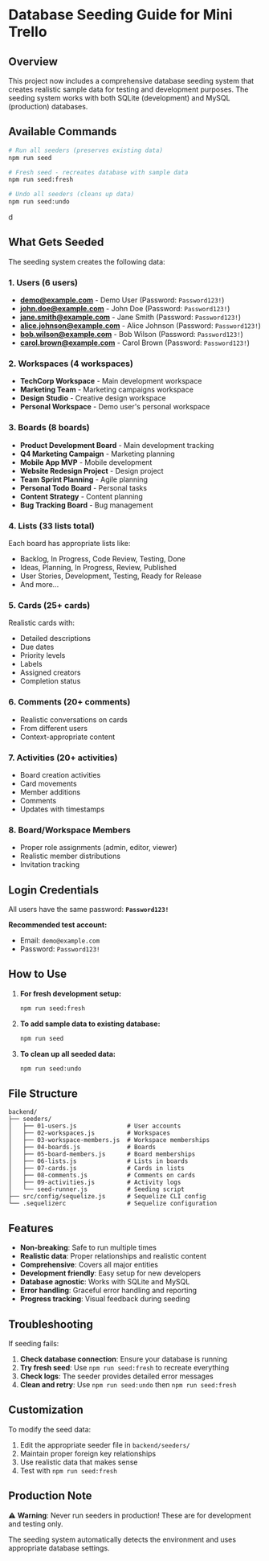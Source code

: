 # Database Seeding Guide for Mini Trello

## Overview

This project now includes a comprehensive database seeding system that creates realistic sample data for testing and development purposes. The seeding system works with both SQLite (development) and MySQL (production) databases.

## Available Commands

```bash
# Run all seeders (preserves existing data)
npm run seed

# Fresh seed - recreates database with sample data
npm run seed:fresh

# Undo all seeders (cleans up data)
npm run seed:undo

```
 d
## What Gets Seeded

The seeding system creates the following data:

### 1. Users (6 users)
- **demo@example.com** - Demo User (Password: `Password123!`)
- **john.doe@example.com** - John Doe (Password: `Password123!`)
- **jane.smith@example.com** - Jane Smith (Password: `Password123!`)
- **alice.johnson@example.com** - Alice Johnson (Password: `Password123!`)
- **bob.wilson@example.com** - Bob Wilson (Password: `Password123!`)
- **carol.brown@example.com** - Carol Brown (Password: `Password123!`)

### 2. Workspaces (4 workspaces)
- **TechCorp Workspace** - Main development workspace
- **Marketing Team** - Marketing campaigns workspace
- **Design Studio** - Creative design workspace
- **Personal Workspace** - Demo user's personal workspace

### 3. Boards (8 boards)
- **Product Development Board** - Main development tracking
- **Q4 Marketing Campaign** - Marketing planning
- **Mobile App MVP** - Mobile development
- **Website Redesign Project** - Design project
- **Team Sprint Planning** - Agile planning
- **Personal Todo Board** - Personal tasks
- **Content Strategy** - Content planning
- **Bug Tracking Board** - Bug management

### 4. Lists (33 lists total)
Each board has appropriate lists like:
- Backlog, In Progress, Code Review, Testing, Done
- Ideas, Planning, In Progress, Review, Published
- User Stories, Development, Testing, Ready for Release
- And more...

### 5. Cards (25+ cards)
Realistic cards with:
- Detailed descriptions
- Due dates
- Priority levels
- Labels
- Assigned creators
- Completion status

### 6. Comments (20+ comments)
- Realistic conversations on cards
- From different users
- Context-appropriate content

### 7. Activities (20+ activities)
- Board creation activities
- Card movements
- Member additions
- Comments
- Updates with timestamps

### 8. Board/Workspace Members
- Proper role assignments (admin, editor, viewer)
- Realistic member distributions
- Invitation tracking

## Login Credentials

All users have the same password: **`Password123!`**

**Recommended test account:**
- Email: `demo@example.com`
- Password: `Password123!`

## How to Use

1. **For fresh development setup:**
   ```bash
   npm run seed:fresh
   ```

2. **To add sample data to existing database:**
   ```bash
   npm run seed
   ```

3. **To clean up all seeded data:**
   ```bash
   npm run seed:undo
   ```

## File Structure

```
backend/
├── seeders/
│   ├── 01-users.js              # User accounts
│   ├── 02-workspaces.js         # Workspaces
│   ├── 03-workspace-members.js  # Workspace memberships
│   ├── 04-boards.js             # Boards
│   ├── 05-board-members.js      # Board memberships
│   ├── 06-lists.js              # Lists in boards
│   ├── 07-cards.js              # Cards in lists
│   ├── 08-comments.js           # Comments on cards
│   ├── 09-activities.js         # Activity logs
│   └── seed-runner.js           # Seeding script
├── src/config/sequelize.js      # Sequelize CLI config
└── .sequelizerc                 # Sequelize configuration
```

## Features

- **Non-breaking**: Safe to run multiple times
- **Realistic data**: Proper relationships and realistic content
- **Comprehensive**: Covers all major entities
- **Development friendly**: Easy setup for new developers
- **Database agnostic**: Works with SQLite and MySQL
- **Error handling**: Graceful error handling and reporting
- **Progress tracking**: Visual feedback during seeding

## Troubleshooting

If seeding fails:

1. **Check database connection**: Ensure your database is running
2. **Try fresh seed**: Use `npm run seed:fresh` to recreate everything
3. **Check logs**: The seeder provides detailed error messages
4. **Clean and retry**: Use `npm run seed:undo` then `npm run seed:fresh`

## Customization

To modify the seed data:

1. Edit the appropriate seeder file in `backend/seeders/`
2. Maintain proper foreign key relationships
3. Use realistic data that makes sense
4. Test with `npm run seed:fresh`

## Production Note

⚠️ **Warning**: Never run seeders in production! These are for development and testing only.

The seeding system automatically detects the environment and uses appropriate database settings.
